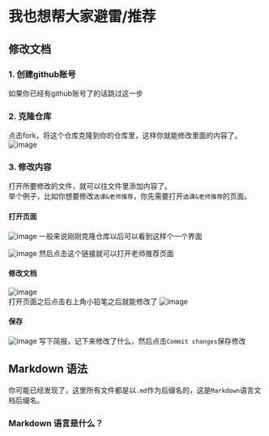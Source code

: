 # 我也想帮大家避雷/推荐
## 修改文档
### 1. 创建github账号
如果你已经有github账号了的话跳过这一步

### 2. 克隆仓库
点击fork，将这个仓库克隆到你的仓库里，这样你就能修改里面的内容了。
![image](https://user-images.githubusercontent.com/79558524/228664515-b0d850d0-4afc-4974-88bb-369ccdbe2840.png)

### 3. 修改内容
打开所要修改的文件，就可以往文件里添加内容了。  
举个例子，比如你想要修改`选课&老师推荐`，你先需要打开`选课&老师推荐`的页面。

#### 打开页面
![image](https://user-images.githubusercontent.com/79558524/228967434-16921286-bed5-446b-ba82-a8d784067aa2.png)
一般来说刚刚克隆仓库以后可以看到这样个一个界面

![image](https://user-images.githubusercontent.com/79558524/228968919-00655f60-61c3-4e81-81b8-05515505abc3.png)
然后点击这个链接就可以打开老师推荐页面

#### 修改文档
![image](https://user-images.githubusercontent.com/79558524/228969137-b0d25804-d0e7-4797-b1bf-dcdba12bd7f5.png)  
打开页面之后点击右上角小铅笔之后就能修改了
![image](https://user-images.githubusercontent.com/79558524/228969403-2f10c480-8856-4fec-8980-9b72fb5e6fa2.png)  

#### 保存
![image](https://user-images.githubusercontent.com/79558524/228970132-839e1c9c-992e-44e7-8d84-321394dfaeb8.png)
写下简报，记下来修改了什么，然后点击`Commit changes`保存修改

## Markdown 语法
你可能已经发现了，这里所有文件都是以`.md`作为后缀名的，这是`Markdown`语言文档后缀名。

### Markdown 语言是什么？
